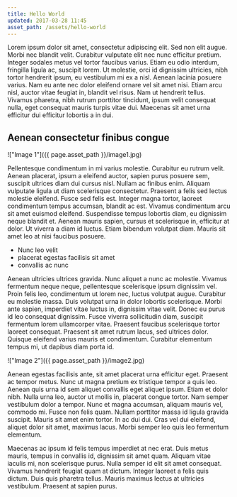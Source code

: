 ```yaml
---
title: Hello World
updated: 2017-03-28 11:45
asset_path: /assets/hello-world
---
```


Lorem ipsum dolor sit amet, consectetur adipiscing elit. Sed non elit augue. Morbi nec blandit velit. Curabitur vulputate elit nec nunc efficitur pretium. Integer sodales metus vel tortor faucibus varius. Etiam eu odio interdum, fringilla ligula ac, suscipit lorem. Ut molestie, orci id dignissim ultricies, nibh tortor hendrerit ipsum, eu vestibulum mi ex a nisl. Aenean lacinia posuere varius. Nam eu ante nec dolor eleifend ornare vel sit amet nisi. Etiam arcu nisl, auctor vitae feugiat in, blandit vel risus. Nam ut hendrerit tellus. Vivamus pharetra, nibh rutrum porttitor tincidunt, ipsum velit consequat nulla, eget consequat mauris turpis vitae dui. Maecenas sit amet urna efficitur dui efficitur lobortis a in dui.

## Aenean consectetur finibus congue

!["Image 1"]({{ page.asset_path }}/image1.jpg)

Pellentesque condimentum in mi varius molestie. Curabitur eu rutrum velit. Aenean placerat, ipsum a eleifend auctor, sapien purus posuere sem, suscipit ultrices diam dui cursus nisl. Nullam ac finibus enim. Aliquam vulputate ligula ut diam scelerisque consectetur. Praesent a felis sed lectus molestie eleifend. Fusce sed felis est. Integer magna tortor, laoreet condimentum tempus accumsan, blandit ac est. Vivamus condimentum arcu sit amet euismod eleifend. Suspendisse tempus lobortis diam, eu dignissim neque blandit et. Aenean mauris sapien, cursus et scelerisque in, efficitur at dolor. Ut viverra a diam id luctus. Etiam bibendum volutpat diam. Mauris sit amet leo at nisi faucibus posuere.

* Nunc leo velit
* placerat egestas facilisis sit amet
* convallis ac nunc

Aenean ultricies ultrices gravida. Nunc aliquet a nunc ac molestie. Vivamus fermentum neque neque, pellentesque scelerisque ipsum dignissim vel. Proin felis leo, condimentum ut lorem nec, luctus volutpat augue. Curabitur eu molestie massa. Duis volutpat urna in dolor lobortis scelerisque. Morbi ante sapien, imperdiet vitae luctus in, dignissim vitae velit. Donec eu purus id leo consequat dignissim. Fusce viverra sollicitudin diam, suscipit fermentum lorem ullamcorper vitae. Praesent faucibus scelerisque tortor laoreet consequat. Praesent sit amet rutrum lacus, sed ultrices dolor. Quisque eleifend varius mauris et condimentum. Curabitur elementum tempus mi, ut dapibus diam porta id.

!["Image 2"]({{ page.asset_path }}/image2.jpg)

Aenean egestas facilisis ante, sit amet placerat urna efficitur eget. Praesent ac tempor metus. Nunc ut magna pretium ex tristique tempor a quis leo. Aenean quis urna id sem aliquet convallis eget aliquet ipsum. Etiam et dolor nibh. Nulla urna leo, auctor ut mollis in, placerat congue tortor. Nam semper vestibulum dolor a tempor. Nunc et magna accumsan, aliquam mauris vel, commodo mi. Fusce non felis quam. Nullam porttitor massa id ligula gravida suscipit. Mauris sit amet enim tortor. In ac dui dui. Cras vel dui eleifend, aliquet dolor sit amet, maximus lacus. Morbi semper leo quis leo fermentum elementum.

Maecenas ac ipsum id felis tempus imperdiet at nec erat. Duis metus mauris, tempus in convallis id, dignissim sit amet quam. Aliquam vitae iaculis mi, non scelerisque purus. Nulla semper id elit sit amet consequat. Vivamus hendrerit feugiat quam at dictum. Integer laoreet a felis quis dictum. Duis quis pharetra tellus. Mauris maximus lectus at ultricies vestibulum. Praesent at sapien purus.
